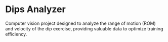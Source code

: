 # Dips Analyzer

Computer vision project designed to analyze the range of motion (ROM) and velocity of the dip exercise, providing valuable data to optimize training efficiency.
